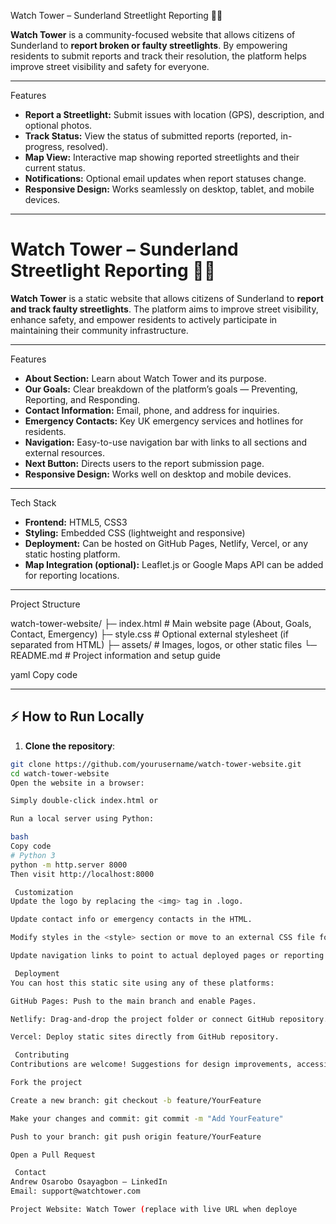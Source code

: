  Watch Tower – Sunderland Streetlight Reporting 🌃💡

**Watch Tower** is a community-focused website that allows citizens of Sunderland to **report broken or faulty streetlights**. By empowering residents to submit reports and track their resolution, the platform helps improve street visibility and safety for everyone.

---

 Features

- **Report a Streetlight:** Submit issues with location (GPS), description, and optional photos.  
- **Track Status:** View the status of submitted reports (reported, in-progress, resolved).  
- **Map View:** Interactive map showing reported streetlights and their current status.  
- **Notifications:** Optional email updates when report statuses change.  
- **Responsive Design:** Works seamlessly on desktop, tablet, and mobile devices.  

---

# Watch Tower – Sunderland Streetlight Reporting 🌃💡

**Watch Tower** is a static website that allows citizens of Sunderland to **report and track faulty streetlights**. The platform aims to improve street visibility, enhance safety, and empower residents to actively participate in maintaining their community infrastructure.

---

 Features

- **About Section:** Learn about Watch Tower and its purpose.  
- **Our Goals:** Clear breakdown of the platform’s goals — Preventing, Reporting, and Responding.  
- **Contact Information:** Email, phone, and address for inquiries.  
- **Emergency Contacts:** Key UK emergency services and hotlines for residents.  
- **Navigation:** Easy-to-use navigation bar with links to all sections and external resources.  
- **Next Button:** Directs users to the report submission page.  
- **Responsive Design:** Works well on desktop and mobile devices.  

---

 Tech Stack

- **Frontend:** HTML5, CSS3  
- **Styling:** Embedded CSS (lightweight and responsive)  
- **Deployment:** Can be hosted on GitHub Pages, Netlify, Vercel, or any static hosting platform.  
- **Map Integration (optional):** Leaflet.js or Google Maps API can be added for reporting locations.  

---

 Project Structure

watch-tower-website/
├─ index.html # Main website page (About, Goals, Contact, Emergency)
├─ style.css # Optional external stylesheet (if separated from HTML)
├─ assets/ # Images, logos, or other static files
└─ README.md # Project information and setup guide

yaml
Copy code

---

## ⚡ How to Run Locally

1. **Clone the repository**:
```bash
git clone https://github.com/yourusername/watch-tower-website.git
cd watch-tower-website
Open the website in a browser:

Simply double-click index.html or

Run a local server using Python:

bash
Copy code
# Python 3
python -m http.server 8000
Then visit http://localhost:8000

 Customization
Update the logo by replacing the <img> tag in .logo.

Update contact info or emergency contacts in the HTML.

Modify styles in the <style> section or move to an external CSS file for maintainability.

Update navigation links to point to actual deployed pages or reporting forms.

 Deployment
You can host this static site using any of these platforms:

GitHub Pages: Push to the main branch and enable Pages.

Netlify: Drag-and-drop the project folder or connect GitHub repository.

Vercel: Deploy static sites directly from GitHub repository.

 Contributing
Contributions are welcome! Suggestions for design improvements, accessibility, or new features can be submitted via:

Fork the project

Create a new branch: git checkout -b feature/YourFeature

Make your changes and commit: git commit -m "Add YourFeature"

Push to your branch: git push origin feature/YourFeature

Open a Pull Request

 Contact
Andrew Osarobo Osayagbon – LinkedIn
Email: support@watchtower.com

Project Website: Watch Tower (replace with live URL when deploye

